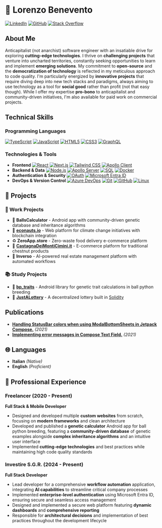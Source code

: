 # 👋 Lorenzo Benevento

[![LinkedIn](https://img.shields.io/badge/LinkedIn-0077B5?logo=linkedin&logoColor=white)](https://www.linkedin.com/in/lbenevento/) [![GitHub](https://img.shields.io/badge/GitHub-100000?logo=github&logoColor=white)](https://github.com/lbenevento)
[![Stack Overflow](https://img.shields.io/stackexchange/stackoverflow/r/6301505?color=orange&label=reputation&logo=stackoverflow&cacheSeconds=86400)](https://stackoverflow.com/users/6301505/lbenevento)

## About Me
Anticapitalist (not anarchist) software engineer with an insatiable drive for exploring **cutting-edge technologies**. I thrive on **challenging projects** that venture into uncharted territories, constantly seeking opportunities to learn and implement **emerging solutions**. My commitment to **open-source** and the **democratization of technology** is reflected in my meticulous approach to code quality. I'm particularly energized by **innovative projects** that require diving deep into new tech stacks and paradigms, always aiming to use technology as a tool for **social good** rather than profit (not that easy though). While I offer my expertise **pro-bono** to anticapitalist and community-driven initiatives, I'm also available for paid work on commercial projects.


## Technical Skills

### Programming Languages
[![TypeScript](https://img.shields.io/badge/TypeScript-3178C6?logo=typescript&logoColor=white)](https://www.typescriptlang.org/) [![JavaScript](https://img.shields.io/badge/JavaScript-F7DF1E?logo=javascript&logoColor=black)](https://developer.mozilla.org/en-US/docs/Web/JavaScript) [![HTML5](https://img.shields.io/badge/HTML5-E34F26?logo=html5&logoColor=white)](https://developer.mozilla.org/en-US/docs/Web/HTML) [![CSS3](https://img.shields.io/badge/CSS3-1572B6?logo=css3&logoColor=white)](https://developer.mozilla.org/en-US/docs/Web/CSS) [![GraphQL](https://img.shields.io/badge/GraphQL-E10098?logo=graphql&logoColor=white)](https://graphql.org/)

### Technologies & Tools

- **Frontend** 
[![React](https://img.shields.io/badge/React-61DAFB?logo=react&logoColor=black)](https://reactjs.org/) [![Next.js](https://img.shields.io/badge/Next.js-000000?logo=next.js&logoColor=white)](https://nextjs.org/) [![Tailwind CSS](https://img.shields.io/badge/Tailwind_CSS-38B2AC?logo=tailwind-css&logoColor=white)](https://tailwindcss.com/) [![Apollo Client](https://img.shields.io/badge/Apollo_Client-311C87?logo=apollo-graphql&logoColor=white)](https://www.apollographql.com/docs/react/)
- **Backend & Data** 
[![Node.js](https://img.shields.io/badge/Node.js-339933?logo=node.js&logoColor=white)](https://nodejs.org/) [![Apollo Server](https://img.shields.io/badge/Apollo_Server-311C87?logo=apollo-graphql&logoColor=white)](https://www.apollographql.com/docs/apollo-server/) [![SQL](https://img.shields.io/badge/SQL-4479A1?logo=postgresql&logoColor=white)](https://en.wikipedia.org/wiki/SQL) [![Docker](https://img.shields.io/badge/Docker-2496ED?logo=docker&logoColor=white)](https://www.docker.com/)
- **Authentication & Security** 
[![OAuth](https://img.shields.io/badge/OAuth-000000?logo=oauth&logoColor=white)](https://oauth.net/) [![Microsoft Entra ID](https://img.shields.io/badge/Microsoft_Entra_ID-0078D4?logo=microsoft&logoColor=white)](https://www.microsoft.com/en-us/security/business/identity-access/microsoft-entra-id)
- **DevOps & Version Control** 
[![Azure DevOps](https://img.shields.io/badge/Azure_DevOps-0078D7?logo=azure-devops&logoColor=white)](https://azure.microsoft.com/en-us/products/devops) [![Git](https://img.shields.io/badge/Git-F05032?logo=git&logoColor=white)](https://git-scm.com/) [![GitHub](https://img.shields.io/badge/GitHub-181717?logo=github&logoColor=white)](https://github.com/) [![Linux](https://img.shields.io/badge/Linux-FCC624?logo=linux&logoColor=black)](https://www.linux.org/)

## 🚀 Projects

### **💼 Work Projects**
- 🐍 **BallsCalculator** - Android app with community-driven genetic database and inheritance algorithms
- 🌱 [**econauts.io**](https://econauts.io) - Web platform for climate change initiatives with blockchain integration
- ♻️ **ZeroApp.store** - Zero-waste food delivery e-commerce platform
- 🌰 [**CastagnaDeiMontiCimini.it**](https://castagnadeimonticimini.it) - E-commerce platform for traditional chestnut products
- 🤖 **Inverso** - AI-powered real estate management platform with automated workflows

### **📚 Study Projects**
- 🧬 [**bp_traits**](https://github.com/lbenevento/bp_traits) - Android library for genetic trait calculations in ball python breeding
- 🎲 [**JustALottery**](https://github.com/lbenevento/cv/blob/master/projects/jal/JAL%20whitepaper.pdf) - A decentralized lottery built in [Solidity](https://soliditylang.org/)

## Publications
- [**Handling StatusBar colors when using ModalBottomSheets in Jetpack Compose.**](https://medium.com/p/181ece86cbcc) *(2021)*
- [**Implementing error messages in Compose Text Field.**](https://medium.com/p/4e2d4749c566) *(2021)*

## 🌐 Languages
- **Italian** *(Native)*
- **English** *(Proficient)*

## 💼 Professional Experience

### **Freelancer** (2020 - Present)
**Full Stack & Mobile Developer**
- Designed and developed multiple **custom websites** from scratch, focusing on **modern frameworks** and clean architecture
- Developed and published a **genetic calculator** Android app for ball python breeding, featuring a **community-driven database** of genetic examples alongside **complex inheritance algorithms** and an intuitive user interface
- Implemented **cutting-edge technologies** and best practices while maintaining high code quality standards

### **Investire S.G.R.** (2024 - Present)
**Full Stack Developer**
- Lead developer for a comprehensive **workflow automation** application, integrating **AI capabilities** to streamline critical company processes
- Implemented **enterprise-level authentication** using Microsoft Entra ID, ensuring secure and seamless access management
- Designed and implemented a secure web platform featuring **dynamic dashboards** and **comprehensive reporting**
- Responsible for **architectural decisions** and implementation of best practices throughout the development lifecycle
